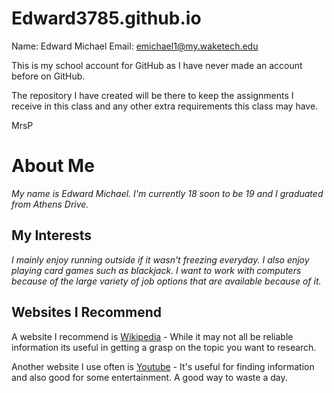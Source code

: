 # Edward3785.github.io

Name: Edward Michael
Email: emichael1@my.waketech.edu

This is my school account for GitHub as I have never made an account before on GitHub.

The repository I have created will be there to keep the assignments I receive in this class and any other extra requirements this class may have.

MrsP

# About Me #
_My name is Edward Michael. I'm currently 18 soon to be 19 and I graduated from Athens Drive._

## My Interests ##
_I mainly enjoy running outside if it wasn't freezing everyday. I also enjoy playing card games such as blackjack. I want to work with computers because of the large variety of job options that are available because of it._


## Websites I Recommend ##
A website I recommend is [Wikipedia](https://www.wikipedia.org/) - While it may not all be reliable information its useful in getting a grasp on the topic you want to research.

Another website I use often is [Youtube](https://www.youtube.com/) - It's useful for finding information and also good for some entertainment. A good way to waste a day. 


